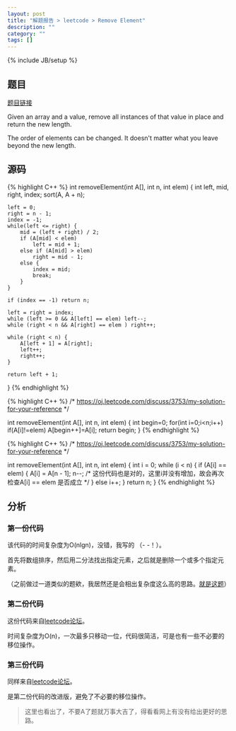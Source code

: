 ```yaml
---
layout: post
title: "解题报告 > leetcode > Remove Element"
description: ""
category: ""
tags: []
---
```

{% include JB/setup %}

## 题目

[题目链接](https://oj.leetcode.com/problems/remove-element/)

Given an array and a value, remove all instances of that value in place and return the new length.

The order of elements can be changed. It doesn't matter what you leave beyond the new length.

<!--more-->

## 源码

{% highlight C++ %}
int removeElement(int A[], int n, int elem) {
	int left, mid, right, index;
	sort(A, A + n);

	left = 0;
	right = n - 1;
	index = -1;
	while(left <= right) {
		mid = (left + right) / 2;
		if (A[mid] < elem)
			left = mid + 1;
		else if (A[mid] > elem)
			right = mid - 1;
		else {
			index = mid;
			break;
		}
	}

	if (index == -1) return n;

	left = right = index;
	while (left >= 0 && A[left] == elem) left--;
	while (right < n && A[right] == elem ) right++;

	while (right < n) {
		A[left + 1] = A[right];
		left++;
		right++;
	}

	return left + 1;
}
{% endhighlight %}

{% highlight C++ %}
/* https://oj.leetcode.com/discuss/3753/my-solution-for-your-reference */
 
int removeElement(int A[], int n, int elem) {
	int begin=0;
	for(int i=0;i<n;i++) if(A[i]!=elem) A[begin++]=A[i];
	return begin;
}
{% endhighlight %}

{% highlight C++ %}
/* https://oj.leetcode.com/discuss/3753/my-solution-for-your-reference */

int removeElement(int A[], int n, int elem) {
	int i = 0;
	while (i < n) {
		if (A[i] == elem) {
			A[i] = A[n - 1];
			n--;
			/*
			   这份代码也是对的，这里i并没有增加，故会再次检查A[i] == elem 是否成立
			 */
		}
		else
			i++;
	}
	return n;
}
{% endhighlight %}

## 分析

### 第一份代码

该代码的时间复杂度为O(nlgn)，没错，我写的 （- -！）。

首先将数组排序，然后用二分法找出指定元素，之后就是删除一个或多个指定元素。

（之前做过一道类似的题欸，我居然还是会相出复杂度这么高的思路。[就是这题](http://myspes.info/2014/10/09/remove_duplicates_from_sorted_array/)）

### 第二份代码

这份代码来自[leetcode论坛](https://oj.leetcode.com/discuss/3753/my-solution-for-your-reference)。

时间复杂度为O(n)，一次最多只移动一位，代码很简洁，可是也有一些不必要的移位操作。

### 第三份代码

同样来自[leetcode论坛](https://oj.leetcode.com/discuss/3753/my-solution-for-your-reference)。

是第二份代码的改进版，避免了不必要的移位操作。

> 这里也看出了，不要A了题就万事大吉了，得看看网上有没有给出更好的思路。
